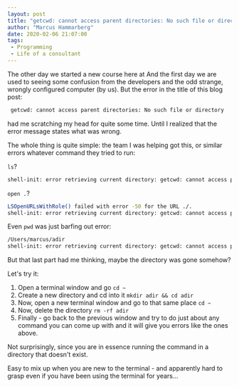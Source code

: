 ```yaml
---
layout: post
title: "getcwd: cannot access parent directories: No such file or directory"
author: "Marcus Hammarberg"
date: 2020-02-06 21:07:00
tags:
 - Programming
 - Life of a consultant
---
```


The other day we started a new course here at [</salt>](http://salt.study) And the first day we are used to seeing some confusion from the developers and the odd strange, wrongly configured computer (by us). But the error in the title of this blog post: 

```bash
 getcwd: cannot access parent directories: No such file or directory
```

had me scratching my head for quite some time. Until I realized that the error message states what was wrong. 

<a name='more'></a>

The whole thing is quite simple: the team I was helping got this, or similar errors whatever command they tried to run: 

`ls`?

```bash
shell-init: error retrieving current directory: getcwd: cannot access parent directories: No such file or directory
```

`open .`?

```bash
LSOpenURLsWithRole() failed with error -50 for the URL ./.
shell-init: error retrieving current directory: getcwd: cannot access parent directories: No such file or directory
```

Even `pwd` was just barfing out error: 

```bash
/Users/marcus/adir
shell-init: error retrieving current directory: getcwd: cannot access parent directories: No such file or directory
```

But that last part had me thinking, maybe the directory was gone somehow? 

Let's try it: 

1. Open a terminal window and go `cd ~`
2. Create a new directory and cd into it `mkdir adir && cd adir`
3. Now, open a new terminal window and go to that same place `cd ~`
4. Now, delete the directory `rm -rf adir`
5. Finally - go back to the previous window and try to do just about any command you can come up with and it will give you errors like the ones above. 

Not surprisingly, since you are in essence running the command in a directory that doesn't exist.

Easy to mix up when you are new to the terminal - and apparently hard to grasp even if you have been using the terminal for years... 